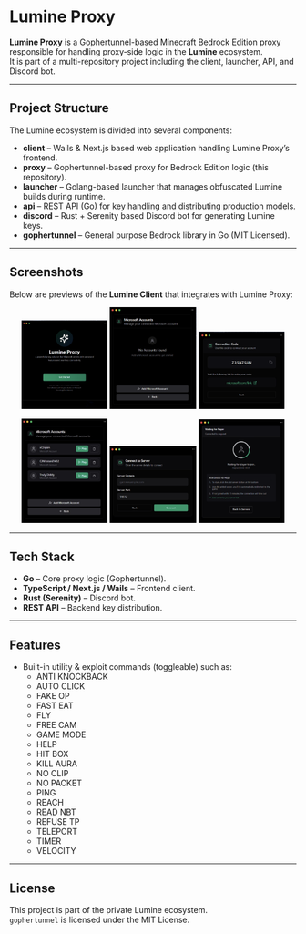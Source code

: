 # Lumine Proxy

**Lumine Proxy** is a Gophertunnel-based Minecraft Bedrock Edition proxy responsible for handling proxy-side logic in the **Lumine** ecosystem.  
It is part of a multi-repository project including the client, launcher, API, and Discord bot.

---

## Project Structure

The Lumine ecosystem is divided into several components:

- **client** – Wails & Next.js based web application handling Lumine Proxy’s frontend.  
- **proxy** – Gophertunnel-based proxy for Bedrock Edition logic (this repository).  
- **launcher** – Golang-based launcher that manages obfuscated Lumine builds during runtime.  
- **api** – REST API (Go) for key handling and distributing production models.  
- **discord** – Rust + Serenity based Discord bot for generating Lumine keys.  
- **gophertunnel** – General purpose Bedrock library in Go (MIT Licensed).  

---

## Screenshots

Below are previews of the **Lumine Client** that integrates with Lumine Proxy:

<p align="center">
  <img src="assets/d19356f1-6e9a-42e7-88c3-7e4ffc051b0c.png" alt="No Account" width="30%"/>
  <img src="assets/c9211e0c-e8ba-470a-b267-adb493fabdb0.png" alt="Connection Code" width="30%"/>
  <img src="assets/1dcda159-5615-4dd1-a06d-b0056fff4fa6.png" alt="Multiple Accounts" width="30%"/>
</p>

<p align="center">
  <img src="assets/4546c240-c633-42b7-98f2-fe22b0f8458d.png" alt="Connect to Server" width="30%"/>
  <img src="assets/24517bcf-d456-4159-9885-945430d4ccc9.png" alt="Waiting for Player" width="30%"/>
  <img src="assets/fc42dcf0-ae5f-4dc5-9ac9-f4d7fa8a4352.png" alt="Connected" width="30%"/>
</p>

---

## Tech Stack

- **Go** – Core proxy logic (Gophertunnel).  
- **TypeScript / Next.js / Wails** – Frontend client.  
- **Rust (Serenity)** – Discord bot.  
- **REST API** – Backend key distribution.  

---

## Features

- Built-in utility & exploit commands (toggleable) such as:  
  - ANTI KNOCKBACK  
  - AUTO CLICK  
  - FAKE OP  
  - FAST EAT  
  - FLY  
  - FREE CAM  
  - GAME MODE  
  - HELP  
  - HIT BOX  
  - KILL AURA  
  - NO CLIP  
  - NO PACKET  
  - PING  
  - REACH  
  - READ NBT  
  - REFUSE TP  
  - TELEPORT  
  - TIMER  
  - VELOCITY  


---

## License

This project is part of the private Lumine ecosystem.  
`gophertunnel` is licensed under the MIT License.  
